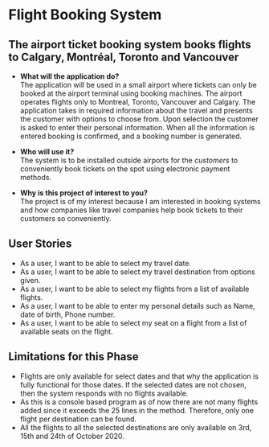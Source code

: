 # Flight Booking System

## The airport ticket booking system books flights to Calgary, Montréal, Toronto and Vancouver


- **What will the application do?**  
The application will be used in a small airport where tickets can only be booked at the airport terminal using booking 
machines. The airport operates flights only to Montreal, Toronto, Vancouver and Calgary. The application takes in 
required information about the travel and presents the customer with options to choose from. Upon selection the customer
is asked to enter their personal information. When all the information is entered booking is confirmed, and a booking 
number is generated.

- **Who will use it?**  
The system is to be installed outside airports for the *customers* to conveniently book tickets on the 
spot using electronic payment methods.

- **Why is this project of interest to you?**  
The project is of my interest because I am interested in booking systems and 
how companies like travel companies help book tickets to their customers so conveniently.



## **User Stories**

- As a user, I want to be able to select my travel date.
- As a user, I want to be able to select my travel destination from options given.
- As a user, I want to be able to select my flights from a list of available flights.
- As a user, I want to be able to enter my personal details such as Name, date of birth, Phone number.
- As a user, I want to be able to select my seat on a flight from a list of available seats on the flight.

## Limitations for this Phase
- Flights are only available for select dates and that why the application is fully functional for those dates. If the
selected dates are not chosen, then the system responds with no flights available.
- As this is a console based program as of now there are not many flights added since it exceeds the 25 lines in the 
method. Therefore, only one flight per destination can be found.  
- All the flights to all the selected destinations are only available on 3rd, 15th and 24th of October 2020.

